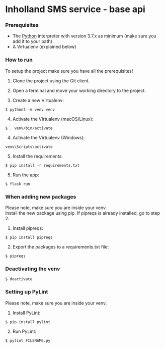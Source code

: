 # Inholland SMS service - base api

### Prerequisites
* The <a href="https://www.python.org/">Python</a> interpreter with version 3.7.x as minimum (make sure you add it to your path)
* A Virtualenv (explained below)

### How to run
To setup the project make sure you have all the prerequisites!

1. Clone the project using the Git client.

2. Open a terminal and move your working directory to the project.

3. Create a new Virtualenv:
```
$ python3 -m venv venv
```

4. Activate the Virtualenv (macOS/Linux):
```
$ . venv/bin/activate
```
4. Activate the Virtualenv (Windows):
```
venv\Scripts\activate
```

5. Install the requirements:
```
$ pip install -r requirements.txt
```

5. Run the app:
```
$ flask run
```

### When adding new packages
Please note, make sure you are inside your venv. <br>
Install the new package using pip.
If pipreqs is already installed, go to step 2.

1. Install pipreqs:
```
$ pip install pipreqs
```
2. Export the packages to a requirements.txt file:
```
$ pipreqs 
```

### Deactivating the venv
```
$ deactivate
```

### Setting up PyLint
Please note, make sure you are inside your venv.
1. Install PyLint:
```
$ pip install pylint
```

2. Run PyLint:
```
$ pylint FILENAME.py
```
